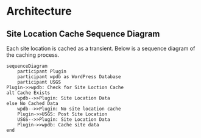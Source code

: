 # Architecture

## Site Location Cache Sequence Diagram

Each site location is cached as a transient. Below is a sequence diagram of the caching process.

```mermaid
sequenceDiagram
    participant Plugin
    participant wpdb as WordPress Database
    participant USGS
Plugin->>wpdb: Check for Site Loction Cache
alt Cache Exists
	wpdb-->>Plugin: Site Location Data
else No Cached Data
	wpdb-->>Plugin: No site location cache
	Plugin->>USGS: Post Site Location
	USGS-->>Plugin: Site Location Data
	Plugin->>wpdb: Cache site data
end
```
